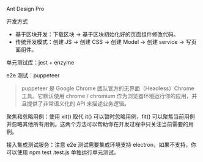 Ant Design Pro

开发方式
* 基于区块开发：下载区块 -> 基于区块初始化好的页面组件修改代码。
* 传统开发模式：创建 JS -> 创建 CSS -> 创建 Model -> 创建 service -> 写页面组件。

单元测试库：jest + enzyme

e2e 测试：puppeteer

> puppeteer 是 Google Chrome 团队官方的无界面（Headless）Chrome 工具。它默认使用 chrome / chromium 作为浏览器环境运行你的应用，并且提供了非常语义化的 API 来描述业务逻辑。

聚焦和忽略用例：使用 xit() 取代 it() 可以暂时忽略用例，fit() 可以聚焦当前用例并忽略其他所有用例。这两个方法可以帮助你在开发过程中只关注当前需要的用例。

接入集成测试服务：注意 e2e 测试需要集成环境支持 electron，如果不支持，你可以使用 npm test .test.js 单独运行单元测试。